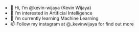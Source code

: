 - 👋 Hi, I’m @kevin-wijaya (Kevin Wijaya)
- 👀 I’m interested in Artificial Intelligence
- 🌱 I’m currently learning Machine Learning
- 📫 Follow my instagram at @_kevinwijaya for find out more 

<!---
kevin-wijaya/kevin-wijaya is a ✨ special ✨ repository because its `README.md` (this file) appears on your GitHub profile.
You can click the Preview link to take a look at your changes.
--->
